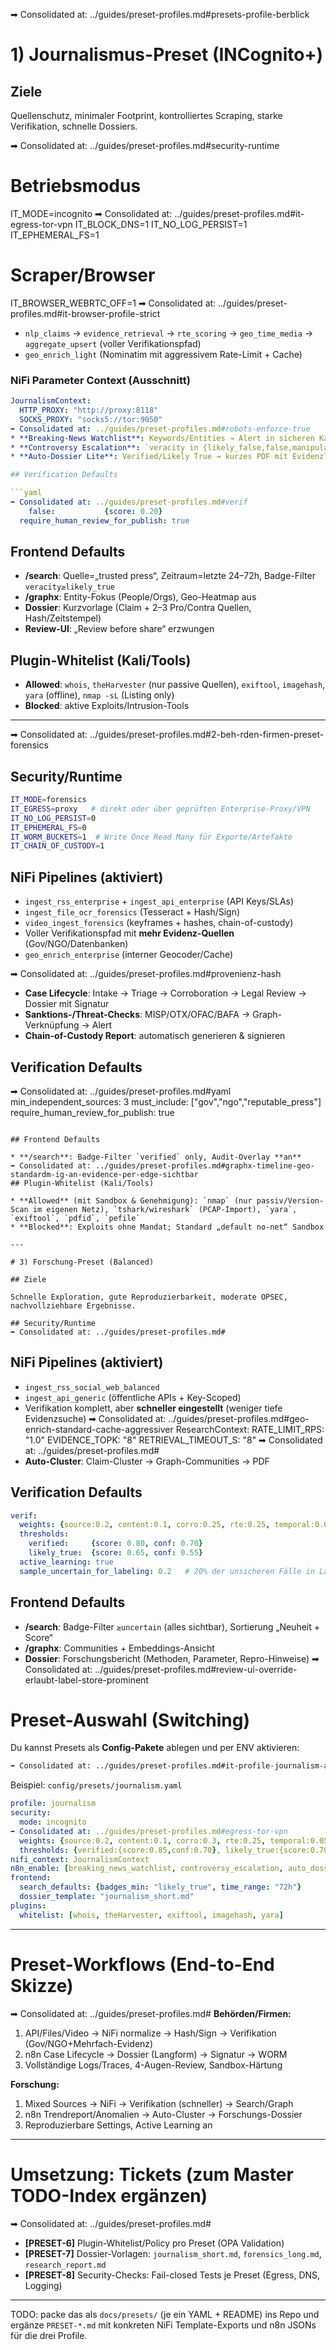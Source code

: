 ➡ Consolidated at: ../guides/preset-profiles.md#presets-profile-berblick
# 1) Journalismus-Preset (INCognito+)

## Ziele

Quellenschutz, minimaler Footprint, kontrolliertes Scraping, starke Verifikation, schnelle Dossiers.

➡ Consolidated at: ../guides/preset-profiles.md#security-runtime
# Betriebsmodus
IT_MODE=incognito
➡ Consolidated at: ../guides/preset-profiles.md#it-egress-tor-vpn
IT_BLOCK_DNS=1
IT_NO_LOG_PERSIST=1
IT_EPHEMERAL_FS=1

# Scraper/Browser
IT_BROWSER_WEBRTC_OFF=1
➡ Consolidated at: ../guides/preset-profiles.md#it-browser-profile-strict
* `nlp_claims` → `evidence_retrieval` → `rte_scoring` → `geo_time_media` → `aggregate_upsert` (voller Verifikationspfad)
* `geo_enrich_light` (Nominatim mit aggressivem Rate-Limit + Cache)

### NiFi Parameter Context (Ausschnitt)

```yaml
JournalismContext:
  HTTP_PROXY: "http://proxy:8118"
  SOCKS_PROXY: "socks5://tor:9050"
➡ Consolidated at: ../guides/preset-profiles.md#robots-enforce-true
* **Breaking-News Watchlist**: Keywords/Entities → Alert in sicheren Kanal (z.B. Matrix/Signal via Relay)
* **Controversy Escalation**: `veracity in {likely_false,false,manipulative}` → Senior-Review
* **Auto-Dossier Lite**: Verified/Likely True → kurzes PDF mit Evidenzliste

## Verification Defaults

```yaml
➡ Consolidated at: ../guides/preset-profiles.md#verif
    false:           {score: 0.20}
  require_human_review_for_publish: true
```

## Frontend Defaults

* **/search**: Quelle=„trusted press“, Zeitraum=letzte 24–72h, Badge-Filter `veracity≥likely_true`
* **/graphx**: Entity-Fokus (People/Orgs), Geo-Heatmap aus
* **Dossier**: Kurzvorlage (Claim + 2–3 Pro/Contra Quellen, Hash/Zeitstempel)
* **Review-UI**: „Review before share“ erzwungen

## Plugin-Whitelist (Kali/Tools)

* **Allowed**: `whois`, `theHarvester` (nur passive Quellen), `exiftool`, `imagehash`, `yara` (offline), `nmap -sL` (Listing only)
* **Blocked**: aktive Exploits/Intrusion-Tools

---

➡ Consolidated at: ../guides/preset-profiles.md#2-beh-rden-firmen-preset-forensics
## Security/Runtime

```bash
IT_MODE=forensics
IT_EGRESS=proxy   # direkt oder über geprüften Enterprise-Proxy/VPN
IT_NO_LOG_PERSIST=0
IT_EPHEMERAL_FS=0
IT_WORM_BUCKETS=1  # Write Once Read Many für Exporte/Artefakte
IT_CHAIN_OF_CUSTODY=1
```

## NiFi Pipelines (aktiviert)

* `ingest_rss_enterprise` + `ingest_api_enterprise` (API Keys/SLAs)
* `ingest_file_ocr_forensics` (Tesseract + Hash/Sign)
* `video_ingest_forensics` (keyframes + hashes, chain-of-custody)
* Voller Verifikationspfad mit **mehr Evidenz-Quellen** (Gov/NGO/Datenbanken)
* `geo_enrich_enterprise` (interner Geocoder/Cache)

➡ Consolidated at: ../guides/preset-profiles.md#provenienz-hash
* **Case Lifecycle**: Intake → Triage → Corroboration → Legal Review → Dossier mit Signatur
* **Sanktions-/Threat-Checks**: MISP/OTX/OFAC/BAFA → Graph-Verknüpfung → Alert
* **Chain-of-Custody Report**: automatisch generieren & signieren

## Verification Defaults

➡ Consolidated at: ../guides/preset-profiles.md#yaml
    min_independent_sources: 3
    must_include: ["gov","ngo","reputable_press"]
  require_human_review_for_publish: true
```

## Frontend Defaults

* **/search**: Badge-Filter `verified` only, Audit-Overlay **an**
➡ Consolidated at: ../guides/preset-profiles.md#graphx-timeline-geo-standardm-ig-an-evidence-per-edge-sichtbar
## Plugin-Whitelist (Kali/Tools)

* **Allowed** (mit Sandbox & Genehmigung): `nmap` (nur passiv/Version-Scan im eigenen Netz), `tshark/wireshark` (PCAP-Import), `yara`, `exiftool`, `pdfid`, `pefile`
* **Blocked**: Exploits ohne Mandat; Standard „default no-net“ Sandbox

---

# 3) Forschung-Preset (Balanced)

## Ziele

Schnelle Exploration, gute Reproduzierbarkeit, moderate OPSEC, nachvollziehbare Ergebnisse.

## Security/Runtime
➡ Consolidated at: ../guides/preset-profiles.md#
```

## NiFi Pipelines (aktiviert)

* `ingest_rss_social_web_balanced`
* `ingest_api_generic` (öffentliche APIs + Key-Scoped)
* Verifikation komplett, aber **schneller eingestellt** (weniger tiefe Evidenzsuche)
➡ Consolidated at: ../guides/preset-profiles.md#geo-enrich-standard-cache-aggressiver
ResearchContext:
  RATE_LIMIT_RPS: "1.0"
  EVIDENCE_TOPK: "8"
  RETRIEVAL_TIMEOUT_S: "8"
➡ Consolidated at: ../guides/preset-profiles.md#
* **Auto-Cluster**: Claim-Cluster → Graph-Communities → PDF

## Verification Defaults

```yaml
verif:
  weights: {source:0.2, content:0.1, corro:0.25, rte:0.25, temporal:0.05, geo:0.05, media:0.1}
  thresholds:
    verified:     {score: 0.80, conf: 0.70}
    likely_true:  {score: 0.65, conf: 0.55}
  active_learning: true
  sample_uncertain_for_labeling: 0.2   # 20% der unsicheren Fälle in Label-Queue
```

## Frontend Defaults

* **/search**: Badge-Filter `≥uncertain` (alles sichtbar), Sortierung „Neuheit + Score“
* **/graphx**: Communities + Embeddings-Ansicht
* **Dossier**: Forschungsbericht (Methoden, Parameter, Repro-Hinweise)
➡ Consolidated at: ../guides/preset-profiles.md#review-ui-override-erlaubt-label-store-prominent

# Preset-Auswahl (Switching)

Du kannst Presets als **Config-Pakete** ablegen und per ENV aktivieren:

```bash
➡ Consolidated at: ../guides/preset-profiles.md#it-profile-journalism-agency-research
```

Beispiel: `config/presets/journalism.yaml`

```yaml
profile: journalism
security:
  mode: incognito
➡ Consolidated at: ../guides/preset-profiles.md#egress-tor-vpn
  weights: {source:0.2, content:0.1, corro:0.3, rte:0.25, temporal:0.05, geo:0.05, media:0.05}
  thresholds: {verified:{score:0.85,conf:0.70}, likely_true:{score:0.70,conf:0.60}}
nifi_context: JournalismContext
n8n_enable: [breaking_news_watchlist, controversy_escalation, auto_dossier_lite]
frontend:
  search_defaults: {badges_min: "likely_true", time_range: "72h"}
  dossier_template: "journalism_short.md"
plugins:
  whitelist: [whois, theHarvester, exiftool, imagehash, yara]
```

---

# Preset-Workflows (End-to-End Skizze)
➡ Consolidated at: ../guides/preset-profiles.md#
**Behörden/Firmen:**

1. API/Files/Video → NiFi normalize → Hash/Sign → Verifikation (Gov/NGO+Mehrfach-Evidenz)
2. n8n Case Lifecycle → Dossier (Langform) → Signatur → WORM
3. Vollständige Logs/Traces, 4-Augen-Review, Sandbox-Härtung

**Forschung:**

1. Mixed Sources → NiFi → Verifikation (schneller) → Search/Graph
2. n8n Trendreport/Anomalien → Auto-Cluster → Forschungs-Dossier
3. Reproduzierbare Settings, Active Learning an

---

# Umsetzung: Tickets (zum Master TODO-Index ergänzen)
➡ Consolidated at: ../guides/preset-profiles.md#
* **\[PRESET-6]** Plugin-Whitelist/Policy pro Preset (OPA Validation)
* **\[PRESET-7]** Dossier-Vorlagen: `journalism_short.md`, `forensics_long.md`, `research_report.md`
* **\[PRESET-8]** Security-Checks: Fail-closed Tests je Preset (Egress, DNS, Logging)

---
TODO: packe das als `docs/presets/` (je ein YAML + README) ins Repo und ergänze `PRESET-*.md` mit konkreten NiFi Template-Exports und n8n JSONs für die drei Profile.
